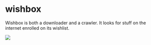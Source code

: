 # wishbox
Wishbox is both a downloader and a crawler. It looks for stuff on the internet enrolled on its wishlist.


<img src="http://online.swagger.io/validator?url=http://wishbox-developement.herokuapp.com/v2/api-docs">
